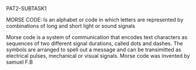 PAT2-SUBTASK1

MORSE CODE: Is an alphabet or code in which letters are represented by combinations of long and short light or sound signals

Morse code is a system of communication that encodes text characters as sequences of two different signal durations, called dots and dashes. The symbols are arranged to spell out a message and can be transimitted as electrical pulses, mechanical or visual signals. Morse code was invented by samuel F.B
